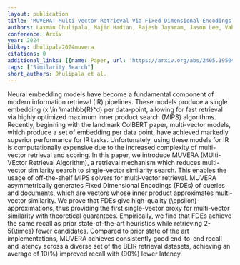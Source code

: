 ```yaml
---
layout: publication
title: 'MUVERA: Multi-vector Retrieval Via Fixed Dimensional Encodings'
authors: Laxman Dhulipala, Majid Hadian, Rajesh Jayaram, Jason Lee, Vahab Mirrokni
conference: Arxiv
year: 2024
bibkey: dhulipala2024muvera
citations: 0
additional_links: [{name: Paper, url: 'https://arxiv.org/abs/2405.19504'}]
tags: ["Similarity Search"]
short_authors: Dhulipala et al.
---
```

Neural embedding models have become a fundamental component of modern
information retrieval (IR) pipelines. These models produce a single embedding
\(x \in \mathbb\{R\}^d\) per data-point, allowing for fast retrieval via highly
optimized maximum inner product search (MIPS) algorithms. Recently, beginning
with the landmark ColBERT paper, multi-vector models, which produce a set of
embedding per data point, have achieved markedly superior performance for IR
tasks. Unfortunately, using these models for IR is computationally expensive
due to the increased complexity of multi-vector retrieval and scoring.
  In this paper, we introduce MUVERA (MUlti-VEctor Retrieval Algorithm), a
retrieval mechanism which reduces multi-vector similarity search to
single-vector similarity search. This enables the usage of off-the-shelf MIPS
solvers for multi-vector retrieval. MUVERA asymmetrically generates Fixed
Dimensional Encodings (FDEs) of queries and documents, which are vectors whose
inner product approximates multi-vector similarity. We prove that FDEs give
high-quality \(\epsilon\)-approximations, thus providing the first single-vector
proxy for multi-vector similarity with theoretical guarantees. Empirically, we
find that FDEs achieve the same recall as prior state-of-the-art heuristics
while retrieving 2-5\(\times\) fewer candidates. Compared to prior state of the
art implementations, MUVERA achieves consistently good end-to-end recall and
latency across a diverse set of the BEIR retrieval datasets, achieving an
average of 10\(%\) improved recall with \(90%\) lower latency.